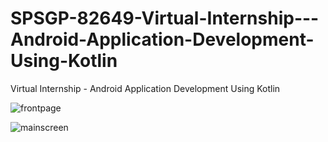 # SPSGP-82649-Virtual-Internship---Android-Application-Development-Using-Kotlin
Virtual Internship - Android Application Development Using Kotlin

![frontpage](https://user-images.githubusercontent.com/106973558/191957907-8b982d4f-5de8-4c32-b739-b9a1b8a0eefd.png)

![mainscreen](https://user-images.githubusercontent.com/106973558/191958203-95fb7653-f46b-46fa-ab23-a18733a39dc1.png)

